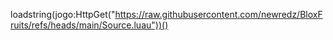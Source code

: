 loadstring(jogo:HttpGet("https://raw.githubusercontent.com/newredz/BloxFruits/refs/heads/main/Source.luau"))()
